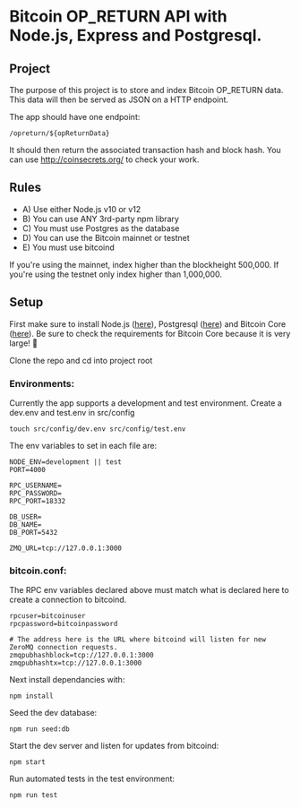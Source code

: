 # Bitcoin OP_RETURN API with Node.js, Express and Postgresql.

## Project

The purpose of this project is to store and index Bitcoin OP_RETURN data. This data will then be served as JSON on a HTTP endpoint.

The app should have one endpoint:

```
/opreturn/${opReturnData}
```

It should then return the associated transaction hash and block hash. You can use http://coinsecrets.org/ to check your work.

## Rules

- A) Use either Node.js v10 or v12
- B) You can use ANY 3rd-party npm library
- C) You must use Postgres as the database
- D) You can use the Bitcoin mainnet or testnet
- E) You must use bitcoind

If you're using the mainnet, index higher than the blockheight 500,000. If you're using the testnet only index higher than 1,000,000.

## Setup

First make sure to install Node.js ([here](https://nodejs.org/en/download/)), Postgresql ([here](https://www.postgresql.org/download/)) and Bitcoin Core ([here](https://bitcoin.org/en/download)). Be sure to check the requirements for Bitcoin Core because it is very large! 🧨

Clone the repo and cd into project root

### Environments:

Currently the app supports a development and test environment. Create a dev.env and test.env in src/config

```
touch src/config/dev.env src/config/test.env
```

The env variables to set in each file are:

```
NODE_ENV=development || test
PORT=4000

RPC_USERNAME=
RPC_PASSWORD=
RPC_PORT=18332

DB_USER=
DB_NAME=
DB_PORT=5432

ZMQ_URL=tcp://127.0.0.1:3000
```

### bitcoin.conf:

The RPC env variables declared above must match what is declared here to create a connection to bitcoind.

```
rpcuser=bitcoinuser
rpcpassword=bitcoinpassword

# The address here is the URL where bitcoind will listen for new ZeroMQ connection requests.
zmqpubhashblock=tcp://127.0.0.1:3000
zmqpubhashtx=tcp://127.0.0.1:3000
```

Next install dependancies with:

```
npm install
```

Seed the dev database:

```
npm run seed:db
```

Start the dev server and listen for updates from bitcoind:

```
npm start
```

Run automated tests in the test environment:

```
npm run test
```
